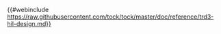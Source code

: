 {{#webinclude https://raw.githubusercontent.com/tock/tock/master/doc/reference/trd3-hil-design.md}}
